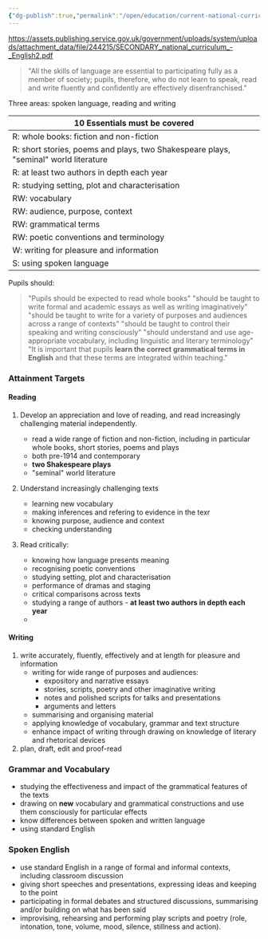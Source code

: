 ```yaml
---
{"dg-publish":true,"permalink":"/open/education/current-national-curriculum-in-english/","dgHomeLink":true,"dgPassFrontmatter":false}
---
```




https://assets.publishing.service.gov.uk/government/uploads/system/uploads/attachment_data/file/244215/SECONDARY_national_curriculum_-_English2.pdf

> "All the skills of language are essential to participating fully as a member of society; pupils, therefore, who do not learn to speak, read and write fluently and confidently are effectively disenfranchised."

Three areas: spoken language, reading and writing

| 10 Essentials must be covered|
| --- |
| R: whole books: fiction and non-fiction |
| R: short stories, poems and plays, two Shakespeare plays, "seminal" world literature |
| R: at least two authors in depth each year |
| R: studying setting, plot and characterisation |
| RW: vocabulary |
| RW: audience, purpose, context |
| RW: grammatical terms |
| RW: poetic conventions and terminology |
| W: writing for pleasure and information |
| S: using spoken language |

Pupils should:

> "Pupils should be expected to read whole books"
> "should be taught to write formal and academic essays as well as writing imaginatively"
> "should be taught to write for a variety of purposes and audiences across a range of contexts"
> "should be taught to control their speaking and writing consciously"
> "should understand and use age-appropriate vocabulary, including linguistic and literary terminology"
> "It is important that pupils **learn the correct grammatical terms in English** and that these terms are integrated within teaching."


### Attainment Targets
#### Reading
1. Develop an appreciation and love of reading, and read increasingly challenging material independently.
	- read a wide range of fiction and non-fiction, including in particular whole books, short stories, poems and plays
	- both pre-1914 and contemporary
	- **two Shakespeare plays**
	- "seminal" world literature
	
2. Understand increasingly challenging texts
	- learning new vocabulary
	- making inferences and refering to evidence in the texr
	- knowing purpose, audience and context
	- checking understanding
	
3. Read critically:
	- knowing how language presents meaning
	- recognising poetic conventions
	- studying setting, plot and characterisation
	- performance of dramas and staging
	- critical comparisons across texts
	- studying a range of authors - **at least two authors in depth each year**
	- 
#### Writing
1. write accurately, fluently, effectively and at length for pleasure and information
	- writing for wide range of purposes and audiences:
		- expository and narrative essays
		- stories, scripts, poetry and other imaginative writing
		- notes and polished scripts for talks and presentations
		- arguments and letters
	- summarising and organising material
	- applying knowledge of vocabulary, grammar and text structure
	- enhance impact of writing through drawing on knowledge of literary and rhetorical devices
2. plan, draft, edit and proof-read

### Grammar and Vocabulary
- studying the effectiveness and impact of the grammatical features of the texts
- drawing on **new** vocabulary and grammatical constructions and use them consciously for particular effects
- know differences between spoken and written language
- using standard English

### Spoken English
- use standard English in a range of formal and informal contexts, including classroom discussion
- giving short speeches and presentations, expressing ideas and keeping to the point
- participating in formal debates and structured discussions, summarising and/or building on what has been said
- improvising, rehearsing and performing play scripts and poetry (role, intonation, tone, volume, mood, silence, stillness and action).
